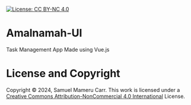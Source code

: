 [![License: CC BY-NC 4.0](https://img.shields.io/badge/License-CC_BY--NC_4.0-lightblue.svg)](https://creativecommons.org/licenses/by-nc/4.0/)
# Amalnamah-UI
Task Management App Made using Vue.js

# License and Copyright
Copyright &copy; 2024, Samuel Mameru Carr.
This work is licensed under a [Creative Commons  Attribution-NonCommercial 4.0 International](https://creativecommons.org/licenses/by-nc/4.0/) License.
